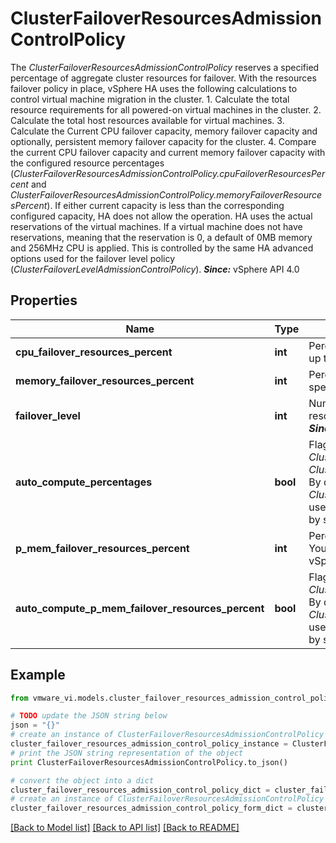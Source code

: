 # ClusterFailoverResourcesAdmissionControlPolicy

The *ClusterFailoverResourcesAdmissionControlPolicy* reserves a specified percentage of aggregate cluster resources for failover.  With the resources failover policy in place, vSphere HA uses the following calculations to control virtual machine migration in the cluster. 1. Calculate the total resource requirements for all powered-on    virtual machines in the cluster. 2. Calculate the total host resources available for virtual machines. 3. Calculate the Current CPU failover capacity, memory failover    capacity and optionally, persistent memory failover capacity    for the cluster. 4. Compare the current CPU failover capacity and current memory failover    capacity with the configured resource percentages    (*ClusterFailoverResourcesAdmissionControlPolicy.cpuFailoverResourcesPercent*    and    *ClusterFailoverResourcesAdmissionControlPolicy.memoryFailoverResourcesPercent*).    If either current capacity is less than the corresponding configured    capacity, HA does not allow the operation.     HA uses the actual reservations of the virtual machines. If a virtual machine does not have reservations, meaning that the reservation is 0, a default of 0MB memory and 256MHz CPU is applied. This is controlled by the same HA advanced options used for the failover level policy (*ClusterFailoverLevelAdmissionControlPolicy*).  ***Since:*** vSphere API 4.0 

## Properties
Name | Type | Description | Notes
------------ | ------------- | ------------- | -------------
**cpu_failover_resources_percent** | **int** | Percentage of CPU resources in the cluster to reserve for failover.  You can specify up to 100% of CPU resources for failover.  ***Since:*** vSphere API 4.0  | 
**memory_failover_resources_percent** | **int** | Percentage of memory resources in the cluster to reserve for failover.  You can specify up to 100% of memory resources for failover.  ***Since:*** vSphere API 4.0  | 
**failover_level** | **int** | Number of host failures that should be tolerated, still guaranteeing sufficient resources to restart virtual machines on available hosts.  If not set, we assume 1.  ***Since:*** vSphere API 6.5  | [optional] 
**auto_compute_percentages** | **bool** | Flag to enable user input values for *ClusterFailoverResourcesAdmissionControlPolicy.cpuFailoverResourcesPercent* and *ClusterFailoverResourcesAdmissionControlPolicy.memoryFailoverResourcesPercent* By default, this is true and the default calculation is using the *ClusterFailoverResourcesAdmissionControlPolicy.failoverLevel* hosts&#39; resources.  If users want to override the percentage values, they must disable the auto-compute by setting this field to false.  ***Since:*** vSphere API 6.5  | [optional] 
**p_mem_failover_resources_percent** | **int** | Percentage of persistent memory resources in the cluster to reserve for the failover.  You can specify up to 100% of persistent memory resources for failover.  ***Since:*** vSphere API 7.0.2.0  | [optional] 
**auto_compute_p_mem_failover_resources_percent** | **bool** | Flag to enable user input values for *ClusterFailoverResourcesAdmissionControlPolicy.pMemFailoverResourcesPercent* By default, this is true and the default calculation is done using the *ClusterFailoverResourcesAdmissionControlPolicy.failoverLevel* hosts&#39; resources.  If a user wants to override the percentage values, they must disable the auto-compute by setting this field to false.  ***Since:*** vSphere API 7.0.2.0  | [optional] 

## Example

```python
from vmware_vi.models.cluster_failover_resources_admission_control_policy import ClusterFailoverResourcesAdmissionControlPolicy

# TODO update the JSON string below
json = "{}"
# create an instance of ClusterFailoverResourcesAdmissionControlPolicy from a JSON string
cluster_failover_resources_admission_control_policy_instance = ClusterFailoverResourcesAdmissionControlPolicy.from_json(json)
# print the JSON string representation of the object
print ClusterFailoverResourcesAdmissionControlPolicy.to_json()

# convert the object into a dict
cluster_failover_resources_admission_control_policy_dict = cluster_failover_resources_admission_control_policy_instance.to_dict()
# create an instance of ClusterFailoverResourcesAdmissionControlPolicy from a dict
cluster_failover_resources_admission_control_policy_form_dict = cluster_failover_resources_admission_control_policy.from_dict(cluster_failover_resources_admission_control_policy_dict)
```
[[Back to Model list]](../README.md#documentation-for-models) [[Back to API list]](../README.md#documentation-for-api-endpoints) [[Back to README]](../README.md)


